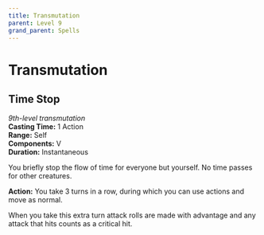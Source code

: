 ```yaml
---
title: Transmutation
parent: Level 9
grand_parent: Spells
---
```


# Transmutation

## Time Stop
*9th-level transmutation*<br>
**Casting Time:** 1 Action<br>
**Range:** Self<br>
**Components:** V<br>
**Duration:** Instantaneous<br>
  
You briefly stop the flow of time for everyone but yourself. No time passes for other creatures.
  
**Action:** You take 3 turns in a row, during which you can use actions and move as normal.

When you take this extra turn attack rolls are made with advantage and any attack that hits counts as a critical hit.
